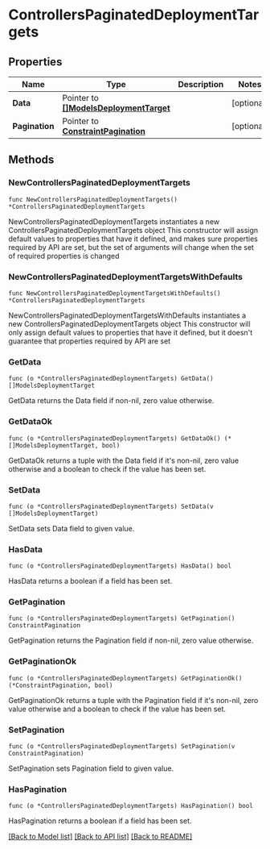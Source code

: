 # ControllersPaginatedDeploymentTargets

## Properties

Name | Type | Description | Notes
------------ | ------------- | ------------- | -------------
**Data** | Pointer to [**[]ModelsDeploymentTarget**](ModelsDeploymentTarget.md) |  | [optional] 
**Pagination** | Pointer to [**ConstraintPagination**](ConstraintPagination.md) |  | [optional] 

## Methods

### NewControllersPaginatedDeploymentTargets

`func NewControllersPaginatedDeploymentTargets() *ControllersPaginatedDeploymentTargets`

NewControllersPaginatedDeploymentTargets instantiates a new ControllersPaginatedDeploymentTargets object
This constructor will assign default values to properties that have it defined,
and makes sure properties required by API are set, but the set of arguments
will change when the set of required properties is changed

### NewControllersPaginatedDeploymentTargetsWithDefaults

`func NewControllersPaginatedDeploymentTargetsWithDefaults() *ControllersPaginatedDeploymentTargets`

NewControllersPaginatedDeploymentTargetsWithDefaults instantiates a new ControllersPaginatedDeploymentTargets object
This constructor will only assign default values to properties that have it defined,
but it doesn't guarantee that properties required by API are set

### GetData

`func (o *ControllersPaginatedDeploymentTargets) GetData() []ModelsDeploymentTarget`

GetData returns the Data field if non-nil, zero value otherwise.

### GetDataOk

`func (o *ControllersPaginatedDeploymentTargets) GetDataOk() (*[]ModelsDeploymentTarget, bool)`

GetDataOk returns a tuple with the Data field if it's non-nil, zero value otherwise
and a boolean to check if the value has been set.

### SetData

`func (o *ControllersPaginatedDeploymentTargets) SetData(v []ModelsDeploymentTarget)`

SetData sets Data field to given value.

### HasData

`func (o *ControllersPaginatedDeploymentTargets) HasData() bool`

HasData returns a boolean if a field has been set.

### GetPagination

`func (o *ControllersPaginatedDeploymentTargets) GetPagination() ConstraintPagination`

GetPagination returns the Pagination field if non-nil, zero value otherwise.

### GetPaginationOk

`func (o *ControllersPaginatedDeploymentTargets) GetPaginationOk() (*ConstraintPagination, bool)`

GetPaginationOk returns a tuple with the Pagination field if it's non-nil, zero value otherwise
and a boolean to check if the value has been set.

### SetPagination

`func (o *ControllersPaginatedDeploymentTargets) SetPagination(v ConstraintPagination)`

SetPagination sets Pagination field to given value.

### HasPagination

`func (o *ControllersPaginatedDeploymentTargets) HasPagination() bool`

HasPagination returns a boolean if a field has been set.


[[Back to Model list]](../README.md#documentation-for-models) [[Back to API list]](../README.md#documentation-for-api-endpoints) [[Back to README]](../README.md)


